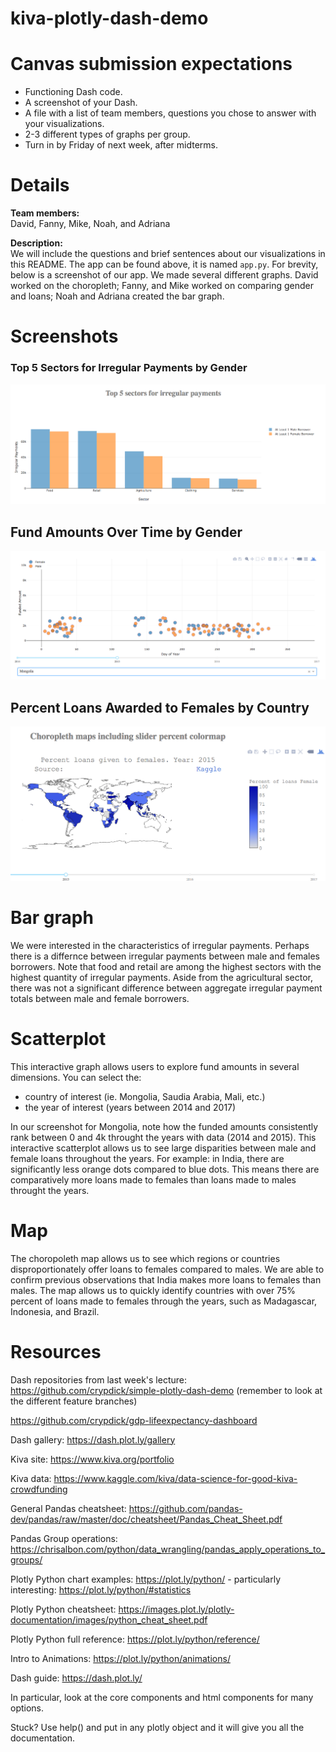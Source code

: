 # kiva-plotly-dash-demo

# Canvas submission expectations
* Functioning Dash code.
* A screenshot of your Dash.
* A file with a list of team members, questions you chose to answer with your visualizations.
* 2-3 different types of graphs per group.
* Turn in by Friday of next week, after midterms.

# Details

**Team members:**     
David, Fanny, Mike, Noah, and Adriana   

**Description:**    
We will include the questions and brief sentences about our visualizations in this README. The app can be found above, it is named `app.py`. For brevity, below is a screenshot of our app. We made several different graphs. David worked on the choropleth; Fanny, and Mike worked on comparing gender and loans; Noah and Adriana created the bar graph. 

# Screenshots  

### Top 5 Sectors for Irregular Payments by Gender  
![top 5 sectors](img/top5sectors.png)  

## Fund Amounts Over Time by Gender  
![gender funds over time](img/genderFundsOverTime.png)  

## Percent Loans Awarded to Females by Country  
![percent Female Loans Choropleth](img/percentFemaleLoansChoropleth.png)  




# Bar graph    
We were interested in the characteristics of irregular payments. Perhaps there is a differnce between irregular payments between male and females borrowers. Note that food and retail are among the highest sectors with the highest quantity of irregular payments. Aside from the agricultural sector, there was not a significant difference between aggregate irregular payment totals between male and female borrowers.  

# Scatterplot  
This interactive graph allows users to explore fund amounts in several dimensions. You can select the:  
* country of interest (ie. Mongolia, Saudia Arabia, Mali, etc.)    
* the year of interest (years between 2014 and 2017)   

In our screenshot for Mongolia, note how the funded amounts consistently rank between 0 and 4k throught the years with data (2014 and 2015). This interactive scatterplot allows us to see large disparities between male and female loans throughout the years. For example: in India, there are significantly less orange dots compared to blue dots. This means there are comparatively more loans made to females than loans made to males throught the years.    

# Map  
The choropoleth map allows us to see which regions or countries disproportionately offer loans to females compared to males. We are able to confirm previous observations that India makes more loans to females than males. The map allows us to quickly identify countries with over 75% percent of loans made to females through the years, such as Madagascar, Indonesia, and Brazil.      


# Resources
Dash repositories from last week's lecture:
https://github.com/crypdick/simple-plotly-dash-demo
(remember to look at the different feature branches)

https://github.com/crypdick/gdp-lifeexpectancy-dashboard

Dash gallery:
https://dash.plot.ly/gallery

Kiva site:
https://www.kiva.org/portfolio

Kiva data:
https://www.kaggle.com/kiva/data-science-for-good-kiva-crowdfunding

General Pandas cheatsheet:
https://github.com/pandas-dev/pandas/raw/master/doc/cheatsheet/Pandas_Cheat_Sheet.pdf

Pandas Group operations:
https://chrisalbon.com/python/data_wrangling/pandas_apply_operations_to_groups/

Plotly Python chart examples:
https://plot.ly/python/
    - particularly interesting: https://plot.ly/python/#statistics


Plotly Python cheatsheet:
https://images.plot.ly/plotly-documentation/images/python_cheat_sheet.pdf

Plotly Python full reference:
https://plot.ly/python/reference/

Intro to Animations:
https://plot.ly/python/animations/


Dash guide:
https://dash.plot.ly/

In particular, look at the core components and html components for many options.


Stuck?
Use help() and put in any plotly object and it will give you all the documentation.
